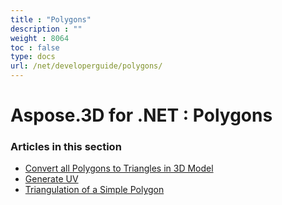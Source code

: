 ```yaml
---
title : "Polygons" 
description : "" 
weight : 8064 
toc : false
type: docs
url: /net/developerguide/polygons/
---
```


# Aspose.3D for .NET : Polygons


### Articles in this section

*    [Convert all Polygons to Triangles in 3D Model](https://docs2.aspose.com/3d/net/developerguide/polygons/convert+all+polygons+to+triangles+in+3d+model/)    
*    [Generate UV](https://docs2.aspose.com/3d/net/developerguide/polygons/generate+uv/)    
*    [Triangulation of a Simple Polygon](https://docs2.aspose.com/3d/net/developerguide/polygons/triangulation+of+a+simple+polygon/)    

           

